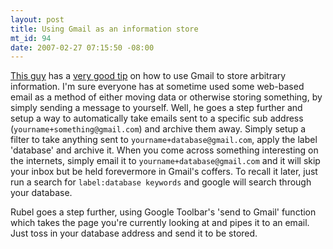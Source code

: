 ```yaml
--- 
layout: post
title: Using Gmail as an information store
mt_id: 94
date: 2007-02-27 07:15:50 -08:00
---
```

[This guy](http://www.micropersuasion.com) has a [very good tip](http://www.micropersuasion.com/2007/02/transform_gmail.html) on how to use Gmail to store arbitrary information.  I'm sure everyone has at sometime used some web-based email as a method of either moving data or otherwise storing something, by simply sending a message to yourself.  Well, he goes a step further and setup a way to automatically take emails sent to a specific sub address (`yourname+something@gmail.com`) and archive them away.  Simply setup a filter to take anything sent to `yourname+database@gmail.com`, apply the label 'database' and archive it.  When you come across something interesting on the internets, simply email it to `yourname+database@gmail.com` and it will skip your inbox but be held forevermore in Gmail's coffers.  To recall it later, just run a search for `label:database keywords` and google will search through your database.

Rubel goes a step further, using Google Toolbar's 'send to Gmail' function which takes the page you're currently looking at and pipes it to an email.  Just toss in your database address and send it to be stored.
